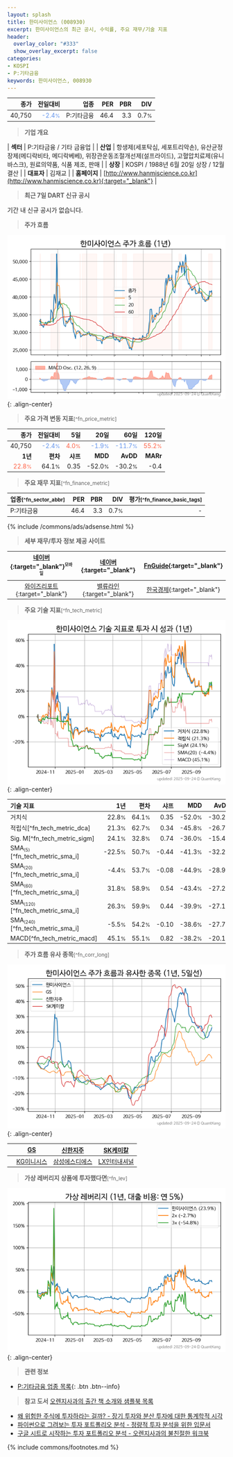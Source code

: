 ```yaml
---
layout: splash
title: 한미사이언스 (008930)
excerpt: 한미사이언스의 최근 공시, 수익률, 주요 재무/기술 지표
header:
  overlay_color: "#333"
  show_overlay_excerpt: false
categories:
- KOSPI
- P:기타금융
keywords: 한미사이언스, 008930
---
```


| **종가** | **전일대비** | **업종** | **PER** | **PBR** | **DIV** |
| -------: | -----------: | -------: | ------: | ------: | ------: |
| 40,750 | <span style="color: cornflowerblue">-2.4<small>%</small></span> | P:기타금융 | 46.4 | 3.3 | 0.7<small>%</small> |

<!-- more -->


> **기업 개요**<a id="company"></a>

| <span style="white-space:nowrap;">**섹터**</span> | P:기타금융 / 기타 금융업 |
| <span style="white-space:nowrap;">**산업**</span> | 항생제(세포탁심, 세포트리악손), 유산균정장제(메디락비타, 메디락베베), 위장관운동조절개선제(설프라이드), 고혈압치료제(유니바스크), 원료의약품, 식품 제조, 판매 |
| <span style="white-space:nowrap;">**상장**</span> | KOSPI / 1988년 6월 20일 상장 / 12월 결산 |
| <span style="white-space:nowrap;">**대표자**</span> | 김재교 |
| <span style="white-space:nowrap;">**홈페이지**</span> | [http://www.hanmiscience.co.kr](http://www.hanmiscience.co.kr){:target="_blank"} |


> **최근 7일 DART 신규 공시**<a id="dart"></a>

기간 내 신규 공시가 없습니다.


> **주가 흐름**<a id="price"></a>

![008930](/stock/images/008930.png){: .align-center}


> **주요 가격 변동 지표**<small>[^fn_price_metric]</small>

| **종가** | **전일대비** | **5일** | **20일** | **60일** | **120일** |
| -------: | -----------: | ------: | -------: | -------: | --------: |
| 40,750 | <span style="color: cornflowerblue">-2.4<small>%</small></span> | <span style="color: tomato">4.0<small>%</small></span> | <span style="color: cornflowerblue">-1.9<small>%</small></span> | <span style="color: cornflowerblue">-11.7<small>%</small></span> | <span style="color: tomato">55.2<small>%</small></span> |
| **1년** | **편차** | **샤프** | **MDD** | **AvDD** | **MARr** |
| <span style="color: tomato">22.8<small>%</small></span> | 64.1<small>%</small> | 0.35 | -52.0<small>%</small> | -30.2<small>%</small> | -0.4 |


> **주요 재무 지표**<small>[^fn_finance_metric]</small>

| **업종**<small>[^fn_sector_abbr]</small> | **PER** | **PBR** | **DIV** | **평가**<small>[^fn_finance_basic_tags]</small> |
| :--------------------------------------- | ------: | ------: | ------: | ----------------------------------------------: |
| P:기타금융 | 46.4 | 3.3 | 0.7<small>%</small> | - |



{% include /commons/ads/adsense.html %}

> **세부 재무/투자 정보 제공 사이트**

| [네이버](https://m.stock.naver.com/domestic/stock/008930/finance/summary){:target="_blank"}<sup><small>모바일</small></sup> | [네이버](https://finance.naver.com/item/coinfo.naver?code=008930){:target="_blank"} | [FnGuide](https://comp.fnguide.com/SVO2/ASP/SVD_Invest.asp?gicode=A008930&MenuYn=Y){:target="_blank"} |
| :---: | :---: | :---: |
| [와이즈리포트](https://comp.wisereport.co.kr/company/c1040001.aspx?cmp_cd=008930){:target="_blank"} | [밸류라인](https://www.valueline.co.kr/finance/summary/008930){:target="_blank"} | [한국경제](https://markets.hankyung.com/stock/008930/financial-summary){:target="_blank"} |


> **주요 기술 지표**<small>[^fn_tech_metric]</small>


![008930](/stock/images/008930_tech.png){: .align-center}

| **기술 지표** | **1년** | **편차** | **샤프** | **MDD** | **AvDD** |
| :------------ | ------: | -----------: | -------: | ------: | -------: |
| 거치식 | 22.8<small>%</small> | 64.1<small>%</small> | 0.35 | -52.0<small>%</small> | -30.2<small>%</small> |
| 적립식[^fn_tech_metric_dca] | 21.3<small>%</small> | 62.7<small>%</small> | 0.34 | -45.8<small>%</small> | -26.7<small>%</small> |
| Sig. M[^fn_tech_metric_sigm] | 24.1<small>%</small> | 32.8<small>%</small> | 0.74 | -36.0<small>%</small> | -15.4<small>%</small> |
| SMA<small><sub>(5)</sub></small>[^fn_tech_metric_sma_i] | -22.5<small>%</small> | 50.7<small>%</small> | -0.44 | -41.3<small>%</small> | -32.2<small>%</small> |
| SMA<small><sub>(20)</sub></small>[^fn_tech_metric_sma_i] | -4.4<small>%</small> | 53.7<small>%</small> | -0.08 | -44.9<small>%</small> | -28.9<small>%</small> |
| SMA<small><sub>(60)</sub></small>[^fn_tech_metric_sma_i] | 31.8<small>%</small> | 58.9<small>%</small> | 0.54 | -43.4<small>%</small> | -27.2<small>%</small> |
| SMA<small><sub>(120)</sub></small>[^fn_tech_metric_sma_i] | 26.3<small>%</small> | 59.9<small>%</small> | 0.44 | -39.9<small>%</small> | -27.1<small>%</small> |
| SMA<small><sub>(240)</sub></small>[^fn_tech_metric_sma_i] | -5.5<small>%</small> | 54.2<small>%</small> | -0.10 | -38.6<small>%</small> | -27.7<small>%</small> |
| MACD[^fn_tech_metric_macd] | 45.1<small>%</small> | 55.1<small>%</small> | 0.82 | -38.2<small>%</small> | -20.1<small>%</small> |


> **주가 흐름 유사 종목**<a id="corr"></a><small>[^fn_corr_long]</small>

![008930](/stock/images/008930_corr.png){: .align-center}

|       | [GS](/078930/) | [신한지주](/055550/) | [SK케미칼](/285130/) |
| :---: | :------------------------------------: | :------------------------------------: | :------------------------------------: |
|       | [KG이니시스](/035600/) | [삼성에스디에스](/018260/) | [LX인터내셔널](/001120/) |


> **가상 레버리지 상품에 투자했다면**<a id="2x"></a><small>[^fn_lev]</small>

![008930](/stock/images/008930_2x.png){: .align-center}


> **관련 정보**

- [P:기타금융 업종 목록](/stats/sector/kospi_업종_기타금융_종목/){: .btn .btn--info}

> **참고 도서** [오렌지사과의 출간 책 소개와 샘플북 목록](https://kongdori.tistory.com/691)

- [왜 위험한 주식에 투자하라는 걸까? - 장기 투자와 분산 투자에 대한 통계학적 시각](https://kongdori.tistory.com/421)
- [파이썬으로 그려보는 투자 포트폴리오 분석  - 정량적 투자 분석을 위한 입문서](https://kongdori.tistory.com/643)
- [구글 시트로 시작하는 투자 포트폴리오 분석 - 오렌지사과의 불친절한 워크북](https://kongdori.tistory.com/449)


{% include commons/footnotes.md %}